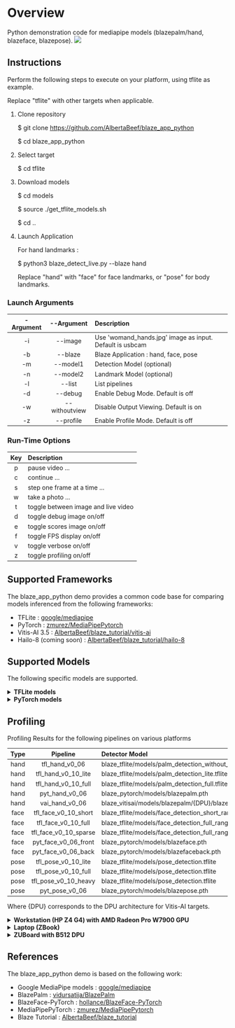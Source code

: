 # Overview

Python demonstration code for mediapipe models (blazepalm/hand, blazeface, blazepose).
![](images/blaze_detect_live_hand_face_pose_animation.gif)

## Instructions

Perform the following steps to execute on your platform, using tflite as example.

Replace "tflite" with other targets when applicable.

1. Clone repository

    $ git clone https://github.com/AlbertaBeef/blaze_app_python

    $ cd blaze_app_python

2. Select target

    $ cd tflite

3. Download models

    $ cd models
   
    $ source ./get_tflite_models.sh
   
    $ cd ..

5. Launch Application

    For hand landmarks :

    $ python3 blaze_detect_live.py --blaze hand

    Replace "hand" with "face" for face landmarks, or "pose" for body landmarks.

### Launch Arguments

| -Argument | --Argument    | Description                               | 
| :-------: | :-----------: | :---------------------------------------- | 
|  -i       | --image       | Use 'womand_hands.jpg' image as input. Default is usbcam      |
|  -b       | --blaze       | Blaze Application : hand, face, pose      |
|  -m       | --model1      | Detection Model (optional)                |
|  -n       | --model2      | Landmark Model (optional)                 |
|  -l       | --list        | List pipelines                            |
|  -d       | --debug       | Enable Debug Mode.  Default is off        |
|  -w       | --withoutview | Disable Output Viewing.  Default is on    |
|  -z       | --profile     | Enable Profile Mode.  Default is off      |

### Run-Time Options

| Key | Description                               | 
| :-: | :---------------------------------------- | 
|  p  | pause video ...                           |
|  c  | continue ...                              |
|  s  | step one frame at a time ...              |
|  w  | take a photo ...                          |
|  t  | toggle between image and live video       |
|  d  | toggle debug image on/off                 |
|  e  | toggle scores image on/off                |
|  f  | toggle FPS display on/off                 |
|  v  | toggle verbose on/off                     |
|  z  | toggle profiling on/off                   |
   

## Supported Frameworks

The blaze_app_python demo provides a common code base for comparing models inferenced from the following frameworks:
- TFLite : [google/mediapipe](https://github.com/google/mediapipe/blob/master/docs/solutions/models.md)
- PyTorch : [zmurez/MediaPipePytorch](https://github.com/zmurez/MediaPipePyTorch)
- Vitis-AI 3.5 : [AlbertaBeef/blaze_tutorial/vitis-ai](https://github.com/AlbertaBeef/blaze_tutorial/tree/2023.1/vitis-ai)
- Hailo-8 (coming soon) : [AlbertaBeef/blaze_tutorial/hailo-8](https://github.com/AlbertaBeef/blaze_tutorial/tree/2023.1/hailo-8)


## Supported Models

The following specific models are supported.

<details>
 <summary><b>TFLite models</b></summary>

Detection Models

| Version | Model                    | Input Size  |  Scores   |   Boxes   | Comments             | Source               | Model Link                                | 
| :-----: | :----------------------: | :---------: | :-------: | :-------: | :------------------- | :------------------- | :---------------------------------------- | 
|  v0.06  | Palm                     |   256\*256  |   2944    |  2944x18  | BBox + 7 keypoints   | [metalwhale/hand_tracking](https://.github.com/metalwhale/hand_tracking) | [palm_detection_without_custom_op.tflite](https://raw.githubusercontent.com/metalwhale/hand_tracking/master/models/palm_detection_without_custom_op.tflite)  |
|  v0.10  | Palm (Full)              |   192\*192  |   2016    |  2016x18  | BBox + 7 keypoints   | [google/mediapipe](https://github.com/google/mediapipe/blob/master/docs/solutions/models.md) | [palm_detection_lite.tflite](https://storage.googleapis.com/mediapipe-assets/palm_detection_lite.tflite) | 
|  v0.10  | Palm (Full)              |   192\*192  |   2016    |  2016x18  | BBox + 7 keypoints   | [google/mediapipe](https://github.com/google/mediapipe/blob/master/docs/solutions/models.md) | [palm_detection_full.tflite](https://storage.googleapis.com/mediapipe-assets/palm_detection_full.tflite) | 
|  v0.10  | Face (Short Range)       |   128\*128  |    896    |   896x16  | BBox + 6 keypoints   | [google/mediapipe](https://github.com/google/mediapipe/blob/master/docs/solutions/models.md) | [face_detection_short_range.tflite](https://storage.googleapis.com/mediapipe-assets/face_detection_short_range.tflite) | 
|  v0.10  | Face (Full Range)        |   128\*128  |    896    |   896x16  | BBox + 6 keypoints   | [mgoogle/mediapipe](https://github.com/google/mediapipe/blob/master/docs/solutions/models.md) | [face_detection_full_range.tflite](https://storage.googleapis.com/mediapipe-assets/face_detection_full_range.tflite) | 
|  v0.10  | Face (Full Range Sparse) |   128\*128  |    896    |   896x16  | BBox + 6 keypoints   | [google/mediapipe](https://github.com/google/mediapipe/blob/master/docs/solutions/models.md) | [face_detection_full_range_sparse.tflite](https://storage.googleapis.com/mediapipe-assets/face_detection_full_range_sparse.tflite) | 
|  v0.10  | Pose                     |   224\*224  |   2254    |  2254x12  | BBox + 4 keypoints   | [google/mediapipe](https://github.com/google/mediapipe/blob/master/docs/solutions/models.md) | [pose_detection.tflite](https://storage.googleapis.com/mediapipe-assets/pose_detection.tflite) | 

Landmarks Models

| Version | Model        | Input Size  |  Flag  | Landmarks | Comments                                 | Source               | Model Link                                | 
| :-----: | :----------: | :---------: | :----: | :-------: | :--------------------------------------- | :------------------- | :---------------------------------------- | 
|  v0.06  | Hand         |   256\*256  |    1   |    21x3   | 21 keypoints (x,y,score)                 | [metalwhale/hand_tracking](https://.github.com/metalwhale/hand_tracking) | [hand_landmark.tflite](https://raw.githubusercontent.com/metalwhale/hand_tracking/master/models/hand_landmark.tflite)  |
|  v0.10  | Hand (Lite)  |   224\*224  |    1   |  2016x18  | 21 keypoints (x,y,score)                 | [google/mediapipe](https://github.com/google/mediapipe/blob/master/docs/solutions/models.md) | [hand_landmark_lite.tflite](https://storage.googleapis.com/mediapipe-assets/hand_landmark_lite.tflite) | 
|  v0.10  | Hand (Full)  |   224\*224  |    1   |  2016x18  | 21 keypoints (x,y,score)                 | [google/mediapipe](https://github.com/google/mediapipe/blob/master/docs/solutions/models.md)| [hand_landmark_full.tflite](https://storage.googleapis.com/mediapipe-assets/hand_landmark_full.tflite) | 
|  v0.10  | Face         |   192\*192  |    1   |   896x16  | 468 keypoints (x,y,score)                | [google/mediapipe](https://github.com/google/mediapipe/blob/master/docs/solutions/models.md) | [face_landmark.tflite](https://storage.googleapis.com/mediapipe-assets/face_landmark.tflite) | 
|  v0.10  | Pose (Full Body, Lite)  |   256\*256  |    1   |    39x5   | 39 keypoints (x,y,z,visibility,presence) | [google/mediapipe](https://github.com/google/mediapipe/blob/master/docs/solutions/models.md) | [pose_landmark_lite.tflite](https://storage.googleapis.com/mediapipe-assets/pose_landmark_lite.tflite) | 
|  v0.10  | Pose (Full Body, Full)  |   256\*256  |    1   |    39x5   | 39 keypoints (x,y,z,visibility,presence) | [google/mediapipe](https://github.com/google/mediapipe/blob/master/docs/solutions/models.md) | [pose_landmark_full.tflite](https://storage.googleapis.com/mediapipe-assets/pose_landmark_full.tflite) | 
|  v0.10  | Pose (Full Body, Heavy) |   256\*256  |    1   |    39x5   | 39 keypoints (x,y,z,visibility,presence) | [google/mediapipe](https://github.com/google/mediapipe/blob/master/docs/solutions/models.md) | [pose_landmark_heavy.tflite](https://storage.googleapis.com/mediapipe-assets/pose_landmark_heavy.tflite) | 


</details>

<details>
 <summary><b>PyTorch models</b></summary>

Detection Models

| Version | Type                | Input Size  |  Scores   |   Boxes   | Comments             | Source               | Model Link                                | 
| :-----: | :-----------------: | :---------: | :-------: | :-------: | :------------------- | :------------------- | :---------------------------------------- | 
|  v0.06  | Palm                |   256\*256  |   2944    |  2944x18  | BBox + 7 keypoints   | [zmurez/MediaPipePytorch](https://github.com/zmurez/MediaPipePyTorch) | [blazepalm.pth](https://raw.githubusercontent.com/zmurez/MediaPipePyTorch/master/blazepalm.pth)  |
|  v0.06  | Face (Front Camera) |   128\*128  |    896    |   896x16  | BBox + 6 keypoints   | [zmurez/MediaPipePytorch](https://github.com/zmurez/MediaPipePyTorch) | [blazeface.pth](https://raw.githubusercontent.com/zmurez/MediaPipePyTorch/master/blazeface.pth) | 
|  v0.06  | Face (Back Camera)  |   256\*256  |    896    |   896x16  | BBox + 6 keypoints   | [zmurez/MediaPipePytorch](https://github.com/zmurez/MediaPipePyTorch) | [blazefaceback.pth](https://raw.githubusercontent.com/zmurez/MediaPipePyTorch/master/blazefaceback.pth) | 
|  v0.06  | Pose                |   128\*128  |    896    |   896x12  | BBox + 4 keypoints   | [zmurez/MediaPipePytorch](https://github.com/zmurez/MediaPipePyTorch) | [blazepose.pth](https://raw.githubusercontent.com/zmurez/MediaPipePyTorch/master/blazepose.pth) | 

Landmarks Models

| Version | Type              | Input Size  |  Flag  | Landmarks  | Comments             | Source               | Model Link                                | 
| :-----: | :---------------: | :---------: | :----: | :-------: | :------------------- | :------------------- | :---------------------------------------- | 
|  v0.06  | Hand              |   256\*256  |    1   |    21x3  | 21 keypoints (x,y,score)  | [zmurez/MediaPipePytorch](https://github.com/zmurez/MediaPipePyTorch) | [blazehand_landmark.pth](https://raw.githubusercontent.com/zmurez/MediaPipePyTorch/master/blazehand_landmark.pth) |
|  v0.06  | Face              |   192\*192  |    1   |   896x16  | 468 keypoints (x,y,score)   | [zmurez/MediaPipePytorch](https://github.com/zmurez/MediaPipePyTorch) | [blazeface_landmark.pth](https://raw.githubusercontent.com/zmurez/MediaPipePyTorch/master/blazeface_landmark.pth) | 
|  v0.06  | Pose (Upper Body) |   256\*256  |    1   |    39x5   | 31 keypoints (x,y,z,visibility,presence) | [zmurez/MediaPipePytorch](https://github.com/zmurez/MediaPipePyTorch) | [blazepose_landmark.pth](https://raw.githubusercontent.com/zmurez/MediaPipePyTorch/master/blazepose_landmark.pth)| 


</details>

## Profiling

Profiling Results for the following pipelines on various platforms

| Type    | Pipeline              | Detector Model                                              | Landmark Model                                                        | 
| :-----: | :-------------------: | :---------------------------------------------------------- | :-------------------------------------------------------------------- | 
|  hand   | tfl_hand_v0_06        | blaze_tflite/models/palm_detection_without_custom_op.tflite | blaze_tflite/models/hand_landmark.tflite                              |
|  hand   | tfl_hand_v0_10_lite   | blaze_tflite/models/palm_detection_lite.tflite              | blaze_tflite/models/hand_landmark_lite.tflite                         |
|  hand   | tfl_hand_v0_10_full   | blaze_tflite/models/palm_detection_full.tflite              | blaze_tflite/models/hand_landmark_full.tflite                         |
|  hand   | pyt_hand_v0_06        | blaze_pytorch/models/blazepalm.pth                          | blaze_pytorch/models/blazehand_landmark.pth                           |
|  hand   | vai_hand_v0_06        | blaze_vitisai/models/blazepalm/{DPU}/blazepalm.xmodel       | blaze_vitisai/models/blazehandlandmark/{DPU}/blazehandlandmark.xmodel |
|  face   | tfl_face_v0_10_short  | blaze_tflite/models/face_detection_short_range.tflite       | blaze_tflite/models/face_landmark.tflite                              |
|  face   | tfl_face_v0_10_full   | blaze_tflite/models/face_detection_full_range.tflite        | blaze_tflite/models/face_landmark.tflite                              |
|  face   | tfl_face_v0_10_sparse | blaze_tflite/models/face_detection_full_range_sparse.tflite | blaze_tflite/models/face_landmark.tflite                              |
|  face   | pyt_face_v0_06_front  | blaze_pytorch/models/blazeface.pth                          | blaze_pytorch/models/blazeface_landmark.pth                           |
|  face   | pyt_face_v0_06_back   | blaze_pytorch/models/blazefaceback.pth                      | blaze_pytorch/models/blazeface_landmark.pth                           |
|  pose   | tfl_pose_v0_10_lite   | blaze_tflite/models/pose_detection.tflite                   | blaze_tflite/models/pose_landmark_lite.tflite                         |
|  pose   | tfl_pose_v0_10_full   | blaze_tflite/models/pose_detection.tflite                   | blaze_tflite/models/pose_landmark_full.tflite                         |
|  pose   | tfl_pose_v0_10_heavy  | blaze_tflite/models/pose_detection.tflite                   | blaze_tflite/models/pose_landmark_heavy.tflite                        |
|  pose   | pyt_pose_v0_06        | blaze_pytorch/models/blazepose.pth                          | blaze_pytorch/models/blazepose_landmark.pth                           |

Where {DPU} corresponds to the DPU architecture for Vitis-AI targets.

<details>
 <summary><b>Workstation (HP Z4 G4) with AMD Radeon Pro W7900 GPU</b></summary>

Latency

![](images/blaze_detect_live_workstation01_profiling_latency.gif)

Frame Rate (estimated from total latency)

![](images/blaze_detect_live_workstation01_profiling_fps.gif)

</details>


<details>
 <summary><b>Laptop (ZBook)</b></summary>

Latency

![](images/blaze_detect_live_laptop01_profiling_latency.gif)

Frame Rate (estimated from total latency)

![](images/blaze_detect_live_laptop01_profiling_fps.gif)

</details>


<details>
 <summary><b>ZUBoard with B512 DPU</b></summary>

Latency

![](images/blaze_detect_live_zuboard01_profiling_latency.gif)

Frame Rate (estimated from total latency)

![](images/blaze_detect_live_zuboard01_profiling_fps.gif)

</details>


## References

The blaze_app_python demo is based on the following work:
- Google MediaPipe models : [google/mediapipe](https://github.com/google/mediapipe/blob/master/docs/solutions/models.md)
- BlazePalm : [vidursatija/BlazePalm](https://github.com/vidursatija/BlazePalm)
- BlazeFace-PyTorch : [hollance/BlazeFace-PyTorch](https://github.com/hollance/BlazeFace-PyTorch)
- MediaPipePyTorch : [zmurez/MediaPipePytorch](https://github.com/zmurez/MediaPipePyTorch)
- Blaze Tutorial : [AlbertaBeef/blaze_tutorial](https://github.com/AlbertaBeef/blaze_tutorial/tree/2023.1)

